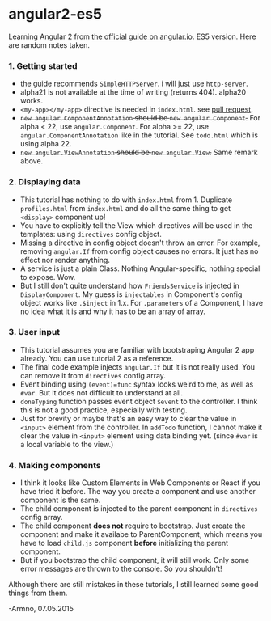 # angular2-es5

Learning Angular 2 from [the official guide on angular.io](https://angular.io/docs/js/latest/guide/). ES5 version. Here are random notes taken.

### 1. Getting started

- the guide recommends `SimpleHTTPServer`. i will just use `http-server`.
- alpha21 is not available at the time of writing (returns 404). alpha20 works.
- `<my-app></my-app>` directive is needed in `index.html`. see [pull request](https://github.com/angular/angular.io/issues/94).
- ~~`new angular.ComponentAnnotation` should be `new angular.Component`.~~ For alpha < 22, use `angular.Component`. For alpha >= 22, use `angular.ComponentAnnotation` like in the tutorial. See `todo.html` which is using alpha 22.
- ~~`new angular.ViewAnnotation` should be `new angular.View`.~~ Same remark above.

### 2. Displaying data

- This tutorial has nothing to do with `index.html` from 1. Duplicate `profiles.html` from `index.html` and do all the same thing to get `<display>` component up!
- You have to explicitly tell the View which directives will be used in the templates: using `directives` config object.
- Missing a directive in config object doesn't throw an error. For example, removing `angular.If` from config object causes no errors. It just has no effect nor render anything.
- A service is just a plain Class. Nothing Angular-specific, nothing special to expose. Wow.
- But I still don't quite understand how `FriendsService` is injected in `DisplayComponent`. My guess is `injectables` in Component's config object works like `.$inject` in 1.x. For `.parameters` of a Component, I have no idea what it is and why it has to be an array of array.

### 3. User input

- This tutorial assumes you are familiar with bootstraping Angular 2 app already. You can use tutorial 2 as a reference.
- The final code example injects `angular.If` but it is not really used. You can remove it from `directives` config array.
- Event binding using `(event)=func` syntax looks weird to me, as well as `#var`. But it does not difficult to understand at all.
- `doneTyping` function passes event object `$event` to the controller. I think this is not a good practice, especially with testing.
- Just for brevity or maybe that's an easy way to clear the value in `<input>` element from the controller. In `addTodo` function, I cannot make it clear the value in `<input>` element using data binding yet. (since `#var` is a local variable to the view.)

### 4. Making components

- I think it looks like Custom Elements in Web Components or React if you have tried it before. The way you create a component and use another component is the same.
- The child component is injected to the parent component in `directives` config array.
- The child component **does not** require to bootstrap. Just create the component and make it availabe to ParentComponent, which means you have to load `child.js` component **before** initializing the parent component.
- But if you bootstrap the child component, it will still work. Only some error messages are thrown to the console. So you shouldn't!

Although there are still mistakes in these tutorials, I still learned some good things from them.

-Armno, 07.05.2015